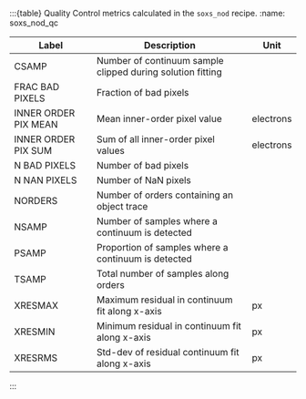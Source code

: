 :::{table} Quality Control metrics calculated in the `soxs_nod` recipe.
:name: soxs_nod_qc

| Label                | Description                                                | Unit      |
| -------------------- | ---------------------------------------------------------- | --------- |
| CSAMP                | Number of continuum sample clipped during solution fitting |           |
| FRAC BAD PIXELS      | Fraction of bad pixels                                     |           |
| INNER ORDER PIX MEAN | Mean inner-order pixel value                          | electrons |
| INNER ORDER PIX SUM  | Sum of all inner-order pixel values                   | electrons |
| N BAD PIXELS         | Number of bad pixels                                       |           |
| N NAN PIXELS         | Number of NaN pixels                                       |           |
| NORDERS              | Number of orders containing an object trace                |           |
| NSAMP                | Number of samples where a continuum is detected            |           |
| PSAMP                | Proportion of samples where a continuum is detected        |           |
| TSAMP                | Total number of samples along orders                       |           |
| XRESMAX              | Maximum residual in continuum fit along x-axis        | px        |
| XRESMIN              | Minimum residual in continuum fit along x-axis        | px        |
| XRESRMS              | Std-dev of residual continuum fit along x-axis        | px        |


:::

